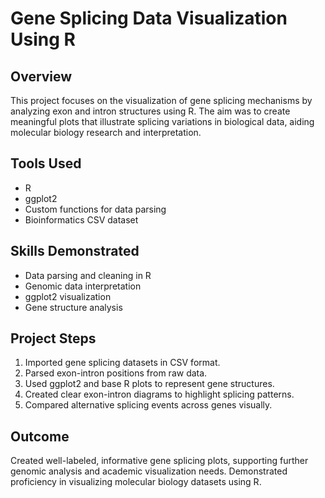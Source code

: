 # Gene Splicing Data Visualization Using R

## Overview
This project focuses on the visualization of gene splicing mechanisms by analyzing exon and intron structures using R. The aim was to create meaningful plots that illustrate splicing variations in biological data, aiding molecular biology research and interpretation.

## Tools Used
- R
- ggplot2
- Custom functions for data parsing
- Bioinformatics CSV dataset

## Skills Demonstrated
- Data parsing and cleaning in R
- Genomic data interpretation
- ggplot2 visualization
- Gene structure analysis

## Project Steps
1. Imported gene splicing datasets in CSV format.
2. Parsed exon-intron positions from raw data.
3. Used ggplot2 and base R plots to represent gene structures.
4. Created clear exon-intron diagrams to highlight splicing patterns.
5. Compared alternative splicing events across genes visually.

## Outcome
Created well-labeled, informative gene splicing plots, supporting further genomic analysis and academic visualization needs. Demonstrated proficiency in visualizing molecular biology datasets using R.
